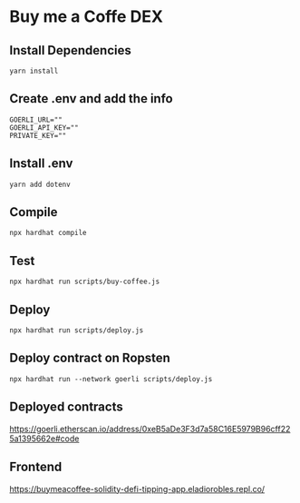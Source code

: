 # Buy me a Coffe DEX

## Install Dependencies

```shell
yarn install
```

## Create .env and add the info

```shell
GOERLI_URL=""
GOERLI_API_KEY=""
PRIVATE_KEY=""
```

## Install .env

```shell
yarn add dotenv
```

## Compile

```shell
npx hardhat compile
```

## Test

```shell
npx hardhat run scripts/buy-coffee.js
```

## Deploy

```shell
npx hardhat run scripts/deploy.js
```

## Deploy contract on Ropsten

```shell
npx hardhat run --network goerli scripts/deploy.js
```
## Deployed contracts

https://goerli.etherscan.io/address/0xeB5aDe3F3d7a58C16E5979B96cff225a1395662e#code

## Frontend

https://buymeacoffee-solidity-defi-tipping-app.eladiorobles.repl.co/
